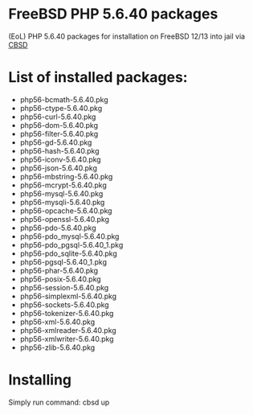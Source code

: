 # FreeBSD PHP 5.6.40 packages

 (EoL) PHP 5.6.40 packages for installation on FreeBSD 12/13 into jail via [CBSD](https://github.com/cbsd/cbsd)

# List of installed packages:

- php56-bcmath-5.6.40.pkg
- php56-ctype-5.6.40.pkg
- php56-curl-5.6.40.pkg
- php56-dom-5.6.40.pkg
- php56-filter-5.6.40.pkg
- php56-gd-5.6.40.pkg
- php56-hash-5.6.40.pkg
- php56-iconv-5.6.40.pkg
- php56-json-5.6.40.pkg
- php56-mbstring-5.6.40.pkg
- php56-mcrypt-5.6.40.pkg
- php56-mysql-5.6.40.pkg
- php56-mysqli-5.6.40.pkg
- php56-opcache-5.6.40.pkg
- php56-openssl-5.6.40.pkg
- php56-pdo-5.6.40.pkg
- php56-pdo_mysql-5.6.40.pkg
- php56-pdo_pgsql-5.6.40_1.pkg
- php56-pdo_sqlite-5.6.40.pkg
- php56-pgsql-5.6.40_1.pkg
- php56-phar-5.6.40.pkg
- php56-posix-5.6.40.pkg
- php56-session-5.6.40.pkg
- php56-simplexml-5.6.40.pkg
- php56-sockets-5.6.40.pkg
- php56-tokenizer-5.6.40.pkg
- php56-xml-5.6.40.pkg
- php56-xmlreader-5.6.40.pkg
- php56-xmlwriter-5.6.40.pkg
- php56-zlib-5.6.40.pkg
# Installing
  Simply run command: cbsd up

